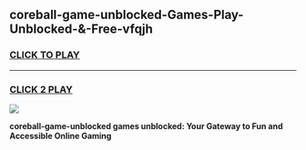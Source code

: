 
## coreball-game-unblocked-Games-Play-Unblocked-&-Free-vfqjh
<h3>
<a href="https://premium76.site?title=coreball-game-unblocked&ref=24A">CLICK TO PLAY</a></h3>
<hr>

<h3>
<a href="https://premium76.site?title=coreball-game-unblocked&ref=24A">CLICK 2 PLAY</a>
  
</h3>

<a href="https://premium76.site?title=coreball-game-unblocked&ref=24A"><img src="https://clearcache.store/games.png"></a>


**coreball-game-unblocked games unblocked: Your Gateway to Fun and Accessible Online Gaming**
